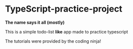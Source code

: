 # TypeScript-practice-project

**The name says it all (mostly)**

This is a simple todo-list **like** app made to practice typescript

The tutorials were provided by the coding ninja!
